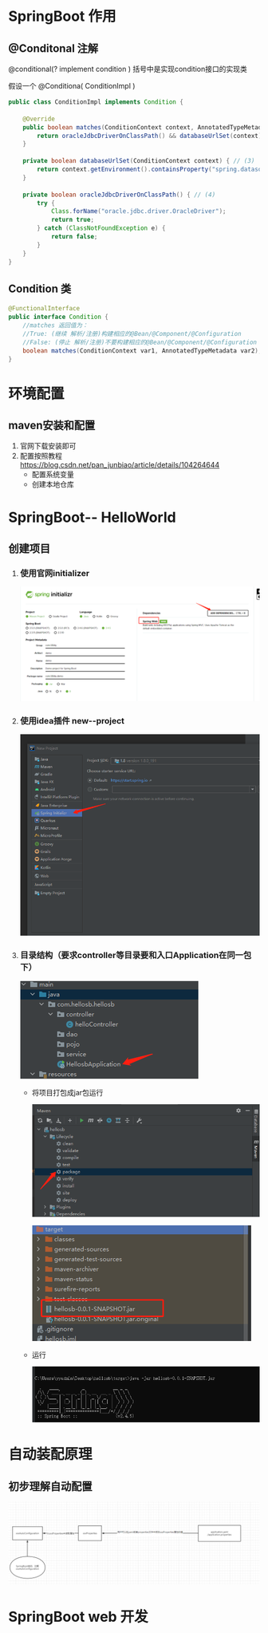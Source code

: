 # SpringBoot 作用

## @Conditonal 注解

@conditional(? implement condition ) 括号中是实现condition接口的实现类

假设一个 @Conditiona( ConditionImpl )

~~~java
public class ConditionImpl implements Condition {

    @Override
    public boolean matches(ConditionContext context, AnnotatedTypeMetadata metadata) {  // (1) condition 接口有一个matched方法，用于判断是否要加载这个bean
        return oracleJdbcDriverOnClassPath() && databaseUrlSet(context); // (2)
    }

    private boolean databaseUrlSet(ConditionContext context) { // (3)
        return context.getEnvironment().containsProperty("spring.datasource.url");
    }

    private boolean oracleJdbcDriverOnClassPath() { // (4)
        try {
            Class.forName("oracle.jdbc.driver.OracleDriver");
            return true;
        } catch (ClassNotFoundException e) {
            return false;
        }
    }
}
~~~

## Condition 类

~~~java
@FunctionalInterface
public interface Condition {
	//matches 返回值为：
    //True: (继续 解析/注册)构建相应的@Bean/@Component/@Configuration
	//False: (停止 解析/注册)不要构建相应的@Bean/@Component/@Configuration
    boolean matches(ConditionContext var1, AnnotatedTypeMetadata var2);
}

~~~



# 环境配置

## maven安装和配置

1. 官网下载安装即可
2. 配置按照教程 https://blog.csdn.net/pan_junbiao/article/details/104264644
   - 配置系统变量
   - 创建本地仓库

# SpringBoot-- HelloWorld

## 创建项目

1. ### 使用官网initializer

   <img src="SpringBoot.assets/image-20210514171825762.png" alt="image-20210514171825762" style="zoom: 67%;" />

2. ### 使用idea插件 new--project

   <img src="SpringBoot.assets/image-20210514172058563.png" alt="image-20210514172058563" style="zoom: 67%;" />

3. ### 目录结构（要求controller等目录要和入口Application在同一包下）

   ![image-20210514174717787](SpringBoot.assets/image-20210514174717787.png)

   - 将项目打包成jar包运行

     ![image-20210514175850433](SpringBoot.assets/image-20210514175850433.png)

     ![image-20210514175904559](SpringBoot.assets/image-20210514175904559.png)

   - 运行

     ​	<img src="SpringBoot.assets/image-20210514175929175.png" alt="image-20210514175929175" style="zoom: 80%;" />

# 自动装配原理

## 初步理解自动配置

![image-20210524210350634](SpringBoot.assets/image-20210524210350634.png)

# SpringBoot web 开发

